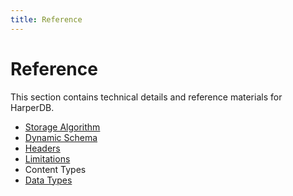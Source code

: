 ```yaml
---
title: Reference
---
```


# Reference

This section contains technical details and reference materials for HarperDB.

* [Storage Algorithm](./storage-algorithm)
* [Dynamic Schema](./dynamic-schema)
* [Headers](./headers)
* [Limitations](./limits)
* Content Types
* [Data Types](./data-types)
